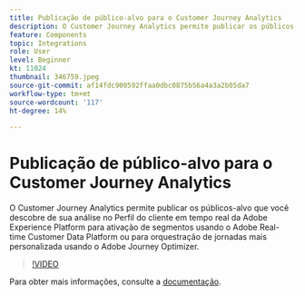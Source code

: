 ```yaml
---
title: Publicação de público-alvo para o Customer Journey Analytics
description: O Customer Journey Analytics permite publicar os públicos-alvo que você descobre de sua análise no Perfil do cliente em tempo real da Adobe Experience Platform para ativação de segmentos usando o Adobe Real-time Customer Data Platform ou para orquestração de jornadas mais personalizada usando o Adobe Journey Optimizer. (Deve ter entre 60 e 160 caracteres, mas tem 297 caracteres)
feature: Components
topic: Integrations
role: User
level: Beginner
kt: 11024
thumbnail: 346759.jpeg
source-git-commit: af14fdc900592ffaa0dbc0875b56a4a3a2b05da7
workflow-type: tm+mt
source-wordcount: '117'
ht-degree: 14%

---
```



# Publicação de público-alvo para o Customer Journey Analytics

O Customer Journey Analytics permite publicar os públicos-alvo que você descobre de sua análise no Perfil do cliente em tempo real da Adobe Experience Platform para ativação de segmentos usando o Adobe Real-time Customer Data Platform ou para orquestração de jornadas mais personalizada usando o Adobe Journey Optimizer.

>[!VIDEO](https://video.tv.adobe.com/v/346759/?quality=12&learn=on)

Para obter mais informações, consulte a [documentação](https://experienceleague.adobe.com/docs/analytics-platform/using/cja-components/audiences/audiences-overview.html?lang=pt-BR).
